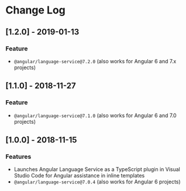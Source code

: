 # Change Log

## [1.2.0] - 2019-01-13

### Feature

- `@angular/language-service@7.2.0` (also works for Angular 6 and 7.x projects)

## [1.1.0] - 2018-11-27

### Feature

- `@angular/language-service@7.1.0` (also works for Angular 6 and 7.0 projects)

## [1.0.0] - 2018-11-15

### Features

- Launches Angular Language Service as a TypeScript plugin in Visual Studio Code for Angular assistance in inline templates
- `@angular/language-service@7.0.4` (also works for Angular 6 projects)
